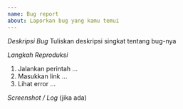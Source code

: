 ```yaml
---
name: Bug report
about: Laporkan bug yang kamu temui
---
```


*Deskripsi Bug*
Tuliskan deskripsi singkat tentang bug-nya

*Langkah Reproduksi*
1. Jalankan perintah ...
2. Masukkan link ...
3. Lihat error ...

*Screenshot / Log*
(jika ada)